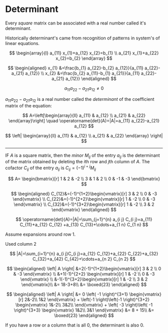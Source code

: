 # Determinant

Every *square* matrix can be associated with a real number called it's determinant.

Historically determinant's came from recognition of patterns in system's of linear equations.

$$
\begin{array}{l}
a_{11} x_{1}+a_{12} x_{2}=b_{1} \\
a_{21} x_{1}+a_{22} x_{2}=b_{2}
\end{array}
$$

$$
\begin{aligned}
x_{1} &=\frac{b_{1} a_{22}-b_{2} a_{12}}{a_{11} a_{22}-a_{21} a_{12}} \\
x_{2} &=\frac{b_{2} a_{11}-b_{1} a_{21}}{a_{11} a_{22}-a_{21} a_{12}}
\end{aligned}
$$

$$
a_{11} a_{22}-a_{21} a_{12} \neq 0
$$

$a_{11} a_{22}-a_{21} a_{12}$ is a real number called the *determinant* of the coefficient matrix of the equation:

$$
A=\left[\begin{array}{ll}
a_{11} & a_{12} \\
a_{21} & a_{22}
\end{array}\right] \quad \operatorname{det}(A)=|A|=a_{11} a_{22}-a_{21} a_{12}
$$

$$
\left|
\begin{array}{ll}
a_{11} & a_{12} \\
a_{21} & a_{22}
\end{array}
\right|
$$

***

IF $A$ is a square matrix, then the *minor* $M_{ij}$ of the entry $a_{ij}$ is the determinant of the matrix obtained by deleting the $i$th row and $j$th column of $A$.
The cofactor $C_{ij}$ of the entry $a_{ij}$ is $C_{ij}=\left(-1\right)^{i+j}M_{ij}$

$$
A=
\begin{bmatrix}[r]
1 & 2 & -2 \\
3 & 1 & 2 \\
0 & -1 & -3
\end{bmatrix}
$$

$$
\begin{aligned}
C_{12}&=(-1)^{1+2}\begin{vmatrix}[r]
3 & 2 \\
0 & -3
\end{vmatrix} \\
C_{22}&=(-1)^{2+2}\begin{vmatrix}[r]
1 & -2 \\
0 & -3
\end{vmatrix} \\
C_{32}&=(-1)^{3+2}\begin{vmatrix}[r]
1 & -2 \\
3 & 2
\end{vmatrix}
\end{aligned}
$$

$$
\operatorname{det}(A)=|A|=\sum_{j=1}^{n} a_{i j} C_{i j}=a_{11} C_{11}+a_{12} C_{12} +a_{13} C_{13}+\cdots+a_{1 n} C_{1 n}
$$

Assume expansions around row 1.

Used column 2

$$
|A|=\sum_{i=1}^{n} a_{i j}C_{i j}=a_{12} C_{12}+a_{22} C_{22}+a_{32} C_{32}+a_{42} C_{42}+\cdots+a_{n 2} C_{n 2}
$$

$$
\begin{aligned}
\left| A \right| &=2(-1)^{1+2}\begin{vmatrix}[r]
3 & 2 \\
0 & -3
\end{vmatrix} \\
&+1(-1)^{2+2} \begin{vmatrix}[r]
1 & -2 \\
0 & -3
\end{vmatrix} \\
&-1(-1)^{3+2}\begin{vmatrix}[r]
1 & -2 \\
3 & 2
\end{vmatrix}\\
&= 18-3+8\\
&= \boxed{23}
\end{aligned}
$$

$$
\begin{aligned}
\left| A \right| &= 0 \left( -1 \right)^{3+1}
\begin{vmatrix}[r]
    2&-2\\
    1&2
\end{vmatrix}
+
\left(-1 \right)\left(-1 \right)^{3+2}
\begin{vmatrix}
    1&-2\\
    3&2\\
\end{vmatrix}
+
\left( -3 \right)\left( -1 \right)^{3+3}
\begin{vmatrix}
    1&2\\
    3&1
\end{vmatrix}
&= 8 + 15\\
&= \boxed{23}
\end{aligned}
$$

If you have a row or a column that is all $0$, the determinant is also $0$.
